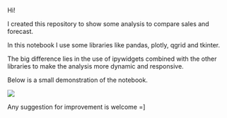 Hi!

I created this repository to show some analysis to compare sales and forecast.

In this notebook I use some libraries like pandas, plotly, qgrid and tkinter.

The big difference lies in the use of ipywidgets combined with the other libraries to make the analysis more dynamic and responsive.

Below is a small demonstration of the notebook.

<a href="https://imgflip.com/gif/5m6ial"><img src="https://imgflip.com/embed/5m6ial.gif"/></a>

Any suggestion for improvement is welcome =]